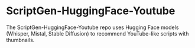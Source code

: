 # ScriptGen-HuggingFace-Youtube
The ScriptGen-HuggingFace-Youtube repo uses Hugging Face models (Whisper, Mistal, Stable Diffusion) to recommend YouTube-like scripts with thumbnails.
